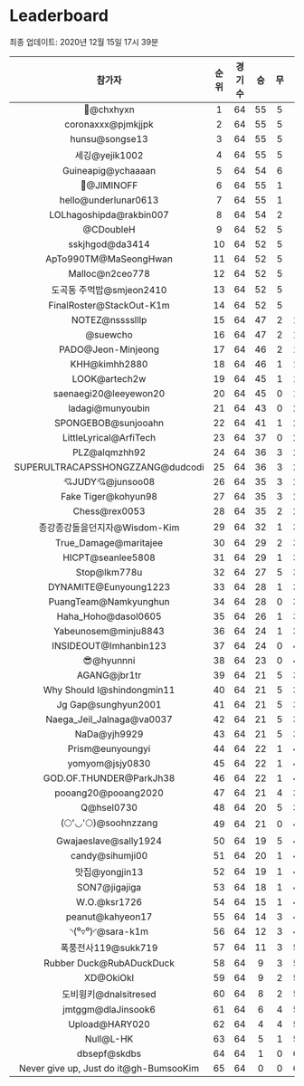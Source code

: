 # Leaderboard
최종 업데이트: 2020년 12월 15일 17시 39분




| 참가자 | 순위 | 경기수 | 승 | 무 | 패 | 승점 |
|:---:|:---:|:---:|:---:|:---:|:---:|:---:|
| 👑@chxhyxn | 1 | 64 | 55 | 5 | 4 | 170 |
| coronaxxx@pjmkjjpk | 2 | 64 | 55 | 5 | 4 | 170 |
| hunsu@songse13 | 3 | 64 | 55 | 5 | 4 | 170 |
| 세깅@yejik1002 | 4 | 64 | 55 | 5 | 4 | 170 |
| Guineapig@ychaaaan | 5 | 64 | 54 | 6 | 4 | 168 |
| :pray:@JIMINOFF | 6 | 64 | 55 | 1 | 8 | 166 |
| hello@underlunar0613 | 7 | 64 | 55 | 1 | 8 | 166 |
| LOLhagoshipda@rakbin007 | 8 | 64 | 54 | 2 | 8 | 164 |
| @CDoubleH | 9 | 64 | 52 | 5 | 7 | 161 |
| sskjhgod@da3414 | 10 | 64 | 52 | 5 | 7 | 161 |
| ApTo990TM@MaSeongHwan | 11 | 64 | 52 | 5 | 7 | 161 |
| Malloc@n2ceo778 | 12 | 64 | 52 | 5 | 7 | 161 |
| 도곡동 주먹밥@smjeon2410 | 13 | 64 | 52 | 5 | 7 | 161 |
| FinalRoster@StackOut-K1m | 14 | 64 | 52 | 5 | 7 | 161 |
| NOTEZ@nsssslllp | 15 | 64 | 47 | 2 | 15 | 143 |
| @suewcho | 16 | 64 | 47 | 2 | 15 | 143 |
| PADO@Jeon-Minjeong | 17 | 64 | 46 | 2 | 16 | 140 |
| KHH@kimhh2880 | 18 | 64 | 46 | 1 | 17 | 139 |
| LOOK@artech2w | 19 | 64 | 45 | 1 | 18 | 136 |
| saenaegi20@leeyewon20 | 20 | 64 | 45 | 0 | 19 | 135 |
| ladagi@munyoubin | 21 | 64 | 43 | 0 | 21 | 129 |
| SPONGEBOB@sunjooahn | 22 | 64 | 41 | 1 | 22 | 124 |
| LittleLyrical@ArfiTech | 23 | 64 | 37 | 0 | 27 | 111 |
| PLZ@alqmzhh92 | 24 | 64 | 36 | 3 | 25 | 111 |
| SUPERULTRACAPSSHONGZZANG@dudcodi | 25 | 64 | 36 | 3 | 25 | 111 |
| 💘JUDY💘@junsoo08 | 26 | 64 | 35 | 3 | 26 | 108 |
| Fake Tiger@kohyun98 | 27 | 64 | 35 | 3 | 26 | 108 |
| Chess@rex0053 | 28 | 64 | 35 | 2 | 27 | 107 |
| 종강종강돌을던지자@Wisdom-Kim | 29 | 64 | 32 | 1 | 31 | 97 |
| True_Damage@maritajee | 30 | 64 | 29 | 2 | 33 | 89 |
| HICPT@seanlee5808 | 31 | 64 | 29 | 1 | 34 | 88 |
| Stop@lkm778u | 32 | 64 | 27 | 5 | 32 | 86 |
| DYNAMITE@Eunyoung1223 | 33 | 64 | 28 | 1 | 35 | 85 |
| PuangTeam@Namkyunghun | 34 | 64 | 28 | 0 | 36 | 84 |
| Haha_Hoho@dasol0605 | 35 | 64 | 26 | 1 | 37 | 79 |
| Yabeunosem@minju8843 | 36 | 64 | 24 | 1 | 39 | 73 |
| INSIDEOUT@Imhanbin123 | 37 | 64 | 24 | 0 | 40 | 72 |
| 😎@hyunnni | 38 | 64 | 23 | 0 | 41 | 69 |
| AGANG@jbr1tr | 39 | 64 | 21 | 5 | 38 | 68 |
| Why Should I@shindongmin11 | 40 | 64 | 21 | 5 | 38 | 68 |
| Jg Gap@sunghyun2001 | 41 | 64 | 21 | 5 | 38 | 68 |
| Naega_Jeil_Jalnaga@va0037 | 42 | 64 | 21 | 5 | 38 | 68 |
| NaDa@yjh9929 | 43 | 64 | 21 | 5 | 38 | 68 |
| Prism@eunyoungyi | 44 | 64 | 22 | 1 | 41 | 67 |
| yomyom@jsjy0830 | 45 | 64 | 22 | 1 | 41 | 67 |
| GOD.OF.THUNDER@ParkJh38 | 46 | 64 | 22 | 1 | 41 | 67 |
| pooang20@pooang2020 | 47 | 64 | 21 | 4 | 39 | 67 |
| Q@hsel0730 | 48 | 64 | 20 | 5 | 39 | 65 |
| (🌕'◡'🌕)@soohnzzang | 49 | 64 | 21 | 0 | 43 | 63 |
| Gwajaeslave@sally1924 | 50 | 64 | 19 | 5 | 40 | 62 |
| candy@sihumji00 | 51 | 64 | 20 | 1 | 43 | 61 |
| 맛집@yongjin13 | 52 | 64 | 19 | 1 | 44 | 58 |
| SON7@jigajiga | 53 | 64 | 18 | 1 | 45 | 55 |
| W.O.@ksr1726 | 54 | 64 | 15 | 1 | 48 | 46 |
| peanut@kahyeon17 | 55 | 64 | 14 | 3 | 47 | 45 |
| ◝(⁰▿⁰)◜@sara-k1m | 56 | 64 | 12 | 3 | 49 | 39 |
| 폭풍전사119@sukk719 | 57 | 64 | 11 | 3 | 50 | 36 |
| Rubber Duck@RubADuckDuck | 58 | 64 | 9 | 3 | 52 | 30 |
| XD@OkiOkl | 59 | 64 | 9 | 2 | 53 | 29 |
| 도비윙키@dnalsitresed | 60 | 64 | 8 | 2 | 54 | 26 |
| jmtggm@dlaJinsook6 | 61 | 64 | 6 | 4 | 54 | 22 |
| Upload@HARY020 | 62 | 64 | 4 | 4 | 56 | 16 |
| Null@L-HK | 63 | 64 | 5 | 1 | 58 | 16 |
| dbsepf@skdbs | 64 | 64 | 1 | 0 | 63 | 3 |
| Never give up, Just do it@gh-BumsooKim | 65 | 64 | 0 | 0 | 64 | 0 |